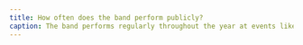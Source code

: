 ```yaml
---
title: How often does the band perform publicly?
caption: The band performs regularly throughout the year at events like parades, festivals, weddings, and community celebrations. Joining gives you the chance to take part in these performances once you’re ready, providing great opportunities to showcase your skills.
---
```

